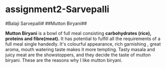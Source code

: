 # assignment2-Sarvepalli

#Balaji Sarvepalli#
##Mutton Biryani##

**Mutton Biryani** is a bowl of full meal consisting **carbohydrates (rice), proteins and fibre(meat).** It has potential to fulfill all the requirements of a full meal single handedly. It's colourful appearance, rich garnishing , great aroma, mouth watering taste makes it more tempting. Tasty masala and juicy meat are the showstoppers, and they decide the taste of mutton biryani. These are the reasons why I like mutton biryani.